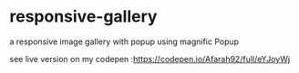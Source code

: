 # responsive-gallery
a responsive image gallery with popup using magnific Popup 

see live version on my codepen :https://codepen.io/Afarah92/full/eYJoyWj
